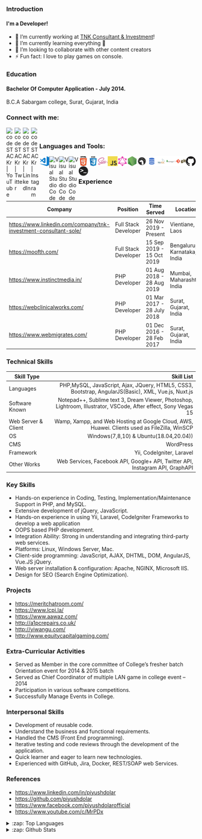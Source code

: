 ### Introduction

#### I'm a Developer!

-   🔭 I’m currently working at [TNK Consultant & Investment](https://www.linkedin.com/in/tnk-laos-737416189/)!
-   🌱 I’m currently learning everything 🤣
-   👯 I’m looking to collaborate with other content creators
-   ⚡ Fun fact: I love to play games on console.

### Education

#### Bachelor Of Computer Application - July 2014.

B.C.A Sabargam college, Surat, Gujarat, India

### Connect with me:

[<img align="left" alt="codeSTACKr | YouTube" width="22px" src="https://cdn.jsdelivr.net/npm/simple-icons@v3/icons/youtube.svg" />](https://www.youtube.com/c/MrPDx)
[<img align="left" alt="codeSTACKr | Twitter" width="22px" src="https://cdn.jsdelivr.net/npm/simple-icons@v3/icons/twitter.svg" />](https://twitter.com/piyush_dolar)
[<img align="left" alt="codeSTACKr | LinkedIn" width="22px" src="https://cdn.jsdelivr.net/npm/simple-icons@v3/icons/linkedin.svg" />](https://www.linkedin.com/in/piyushdolar/)
[<img align="left" alt="codeSTACKr | Instagram" width="22px" src="https://cdn.jsdelivr.net/npm/simple-icons@v3/icons/instagram.svg" />](https://www.linkedin.com/in/dolarpiyush/)

</br>

### Languages and Tools:

[<img align="left" alt="Visual Studio Code" width="26px" src="https://raw.githubusercontent.com/github/explore/80688e429a7d4ef2fca1e82350fe8e3517d3494d/topics/visual-studio-code/visual-studio-code.png" />](webdevplaylist)
[<img align="left" alt="Visual Studio Code" width="26px" src="https://avatars3.githubusercontent.com/u/958072?s=200&v=4" />](laravel)
[<img align="left" alt="Visual Studio Code" width="26px" src="https://avatars0.githubusercontent.com/u/993323?s=200&v=4" />](yiisoft)
[<img align="left" alt="Visual Studio Code" width="26px" src="https://avatars0.githubusercontent.com/u/44521256?s=200&v=4" />](codeigniter4)
[<img align="left" alt="HTML5" width="26px" src="https://raw.githubusercontent.com/github/explore/80688e429a7d4ef2fca1e82350fe8e3517d3494d/topics/html/html.png" />](webdevplaylist)
[<img align="left" alt="CSS3" width="26px" src="https://raw.githubusercontent.com/github/explore/80688e429a7d4ef2fca1e82350fe8e3517d3494d/topics/css/css.png" />](cssplaylist)
[<img align="left" alt="Sass" width="26px" src="https://raw.githubusercontent.com/github/explore/80688e429a7d4ef2fca1e82350fe8e3517d3494d/topics/sass/sass.png" />](cssplaylist)
[<img align="left" alt="JavaScript" width="26px" src="https://raw.githubusercontent.com/github/explore/80688e429a7d4ef2fca1e82350fe8e3517d3494d/topics/javascript/javascript.png" />](jsplaylist)
[<img align="left" alt="GraphQL" width="26px" src="https://raw.githubusercontent.com/github/explore/80688e429a7d4ef2fca1e82350fe8e3517d3494d/topics/graphql/graphql.png" />](webdevplaylist)
[<img align="left" alt="Node.js" width="26px" src="https://raw.githubusercontent.com/github/explore/80688e429a7d4ef2fca1e82350fe8e3517d3494d/topics/nodejs/nodejs.png" />](webdevplaylist)
[<img align="left" alt="Deno" width="26px" src="https://raw.githubusercontent.com/github/explore/361e2821e2dea67711cde99c9c40ed357061cf27/topics/deno/deno.png" />](webdevplaylist)
[<img align="left" alt="SQL" width="26px" src="https://raw.githubusercontent.com/github/explore/80688e429a7d4ef2fca1e82350fe8e3517d3494d/topics/sql/sql.png" />](webdevplaylist)
[<img align="left" alt="MySQL" width="26px" src="https://raw.githubusercontent.com/github/explore/80688e429a7d4ef2fca1e82350fe8e3517d3494d/topics/mysql/mysql.png" />](webdevplaylist)
[<img align="left" alt="MongoDB" width="26px" src="https://raw.githubusercontent.com/github/explore/80688e429a7d4ef2fca1e82350fe8e3517d3494d/topics/mongodb/mongodb.png" />](webdevplaylist)
[<img align="left" alt="Git" width="26px" src="https://raw.githubusercontent.com/github/explore/80688e429a7d4ef2fca1e82350fe8e3517d3494d/topics/git/git.png" />](webdevplaylist)
[<img align="left" alt="GitHub" width="26px" src="https://raw.githubusercontent.com/github/explore/78df643247d429f6cc873026c0622819ad797942/topics/github/github.png" />](webdevplaylist)
[<img align="left" alt="Terminal" width="26px" src="https://raw.githubusercontent.com/github/explore/80688e429a7d4ef2fca1e82350fe8e3517d3494d/topics/terminal/terminal.png" />](webdevplaylist)

<br />
<br />

### Experience

| Company                                                          | Position            | Time Served                | Location                    |
| ---------------------------------------------------------------- | ------------------- | -------------------------- | --------------------------- |
| https://www.linkedin.com/company/tnk-investment-consultant-sole/ | Full Stack Developer | 26 Nov 2019 - Present      | Vientiane, Laos             |
| https://moofth.com/                                              | Full Stack Developer | 15 Sep 2019 - 15 Oct 2019  | Bengaluru, Karnataka, India |
| https://www.instinctmedia.in/                                    | PHP Developer       | 01 Aug 2018 - 28 Aug 2019  | Mumbai, Maharashtra, India  |
| https://webclinicalworks.com/                                    | PHP Developer       | 01 Mar 2017 - 28 July 2018 | Surat, Gujarat, India       |
| https://www.webmigrates.com/                                     | PHP Developer       | 01 Dec 2016 - 28 Feb 2017  | Surat, Gujarat, India       |


### Technical Skills

| Skill Type          |                                                                                                      Skill List |
| ------------------- | --------------------------------------------------------------------------------------------------------------: |
| Languages           |             PHP,MySQL, JavaScript, Ajax, JQuery, HTML5, CSS3, Bootstrap, AngularJS(Basic), XML, Vue.js, Nuxt.js |
| Software Known      | Notepad++, Sublime text 3, Dream Viewer, Photoshop, Lightroom, Illustrator, VSCode, After effect, Sony Vegas 15 |
| Web Server & Client |                    Wamp, Xampp, and Web Hosting at Google Cloud, AWS, Huawei. Clients used as FileZilla, WinSCP |
| OS                  |                                                                          Windows(7,8,10) & Ubuntu(18.04,20.04)) |
| CMS                 |                                                                                                       WordPress |
| Framework           |                                                                                       Yii, CodeIgniter, Laravel |
| Other Works         |                                   Web Services, Facebook API, Google+ API, Twitter API, Instagram API, GraphAPI |

### Key Skills

-   Hands-on experience in Coding, Testing, Implementation/Maintenance Support in
    PHP, and MySQL.
-   Extensive development of jQuery, JavaScript.
-   Hands-on experience in using Yii, Laravel, CodeIgniter Frameworks to develop a web
    application
-   OOPS based PHP development.
-   Integration Ability: Strong in understanding and integrating third-party web services.
-   Platforms: Linux, Windows Server, Mac.
-   Client-side programming: JavaScript, AJAX, DHTML, DOM, AngularJS, Vue.JS
    jQuery.
-   Web server installation & configuration: Apache, NGINX, Microsoft IIS.
-   Design for SEO (Search Engine Optimization).

### Projects

-   https://meritchatroom.com/
-   https://www.lcpi.la/
-   https://www.aawaz.com/
-   http://a1pcrepairs.co.uk/
-   http://yiwangu.com/
-   http://www.equitycapitalgaming.com/

### Extra-Curricular Activities

-   Served as Member in the core committee of College’s fresher batch Orientation event
    for 2014 & 2015 batch
-   Served as Chief Coordinator of multiple LAN game in college event – 2014
-   Participation in various software competitions.
-   Successfully Manage Events in College.

### Interpersonal Skills

-   Development of reusable code.
-   Understand the business and functional requirements.
-   Handled the CMS (Front End programming).
-   Iterative testing and code reviews through the development of the application.
-   Quick learner and eager to learn new technologies.
-   Experienced with GitHub, Jira, Docker, REST/SOAP web Services.

### References

-   https://www.linkedin.com/in/piyushdolar
-   https://github.com/piyushdolar
-   https://www.facebook.com/piyushdolarofficial
-   https://www.youtube.com/c/MrPDx

<details>
  <summary>:zap: Top Languages</summary>

  [![Top Langs](https://github-readme-stats.vercel.app/api/top-langs/?username=piyushdolar)](https://github.com/piyushdolar/github-readme-stats)

</details>

<details>
  <summary>:zap: Github Stats</summary>

  ![Piyush's github stats](https://github-readme-stats.vercel.app/api?username=piyushdolar&show_icons=true&theme=radical)

</details>
